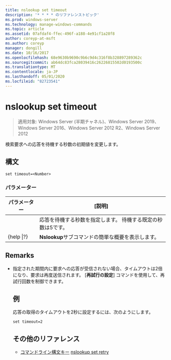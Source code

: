```yaml
---
title: nslookup set timeout
description: '* * * * のリファレンストピック'
ms.prod: windows-server
ms.technology: manage-windows-commands
ms.topic: article
ms.assetid: 07afdaf4-ffec-496f-a188-4e91cf1a28f8
author: coreyp-at-msft
ms.author: coreyp
manager: dongill
ms.date: 10/16/2017
ms.openlocfilehash: 68e9630b9690c9b6c9d4c316f8b328897289362c
ms.sourcegitcommit: ab64dc83fca28039416c26226815502d0193500c
ms.translationtype: MT
ms.contentlocale: ja-JP
ms.lasthandoff: 05/01/2020
ms.locfileid: "82723541"
---
```

# <a name="nslookup-set-timeout"></a>nslookup set timeout

> 適用対象: Windows Server (半期チャネル)、Windows Server 2019、Windows Server 2016、Windows Server 2012 R2、Windows Server 2012

検索要求への応答を待機する秒数の初期値を変更します。
## <a name="syntax"></a>構文
```
set timeout=<Number>
```
### <a name="parameters"></a>パラメーター

|    パラメーター    |                                           [説明]                                            |
|-----------------|--------------------------------------------------------------------------------------------------|
|    <Number>     | 応答を待機する秒数を指定します。 待機する既定の秒数は5です。 |
| {help &#124;?} |                      **Nslookup**サブコマンドの簡単な概要を表示します。                       |

## <a name="remarks"></a>Remarks
- 指定された期間内に要求への応答が受信されない場合、タイムアウトは2倍になり、要求は再度送信されます。 [**再試行の設定**] コマンドを使用して、再試行回数を制御できます。
  ## <a name="examples"></a>例
  応答の取得のタイムアウトを2秒に設定するには、次のようにします。
  ```
  set timeout=2
  ```
  ## <a name="additional-references"></a>その他のリファレンス
  - [コマンドライン構文キー](command-line-syntax-key.md)
  [nslookup set retry](nslookup-set-retry.md)
